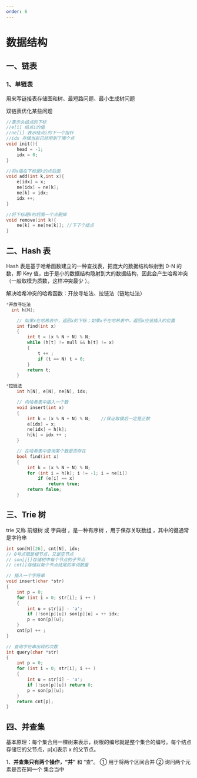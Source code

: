 ```yaml
---
order: 6
---
```


# 数据结构

## 一、链表

### 1、单链表

用来写链接表存储图和树、最短路问题、最小生成树问题

双链表优化某些问题

```c
//表示头结点的下标
//e[i] 结点i的值
//ne[i] 表示结点i的下一个指针
//idx 存储当前已经用到了哪个点
void init(){
	head = -1;
	idx = 0;
}

//将x插在下标是k的点后面
void add(int k,int x){
	e[idx] = x;
	ne[idx] = ne[k];
	ne[k] = idx;
	idx ++;
}

//将下标是k的后面一个点删掉
void remove(int k){
    ne[k] = ne[ne[k]]; //下下个结点
}
```

## 二、Hash 表

Hash 表是基于哈希函数建立的一种查找表，把庞大的数据结构映射到 0-N 的数，即 Key 值，由于是小的数据结构隐射到大的数据结构，因此会产生哈希冲突（一般取模为质数，这样冲突最少 ）。

解决哈希冲突的哈希函数：开放寻址法、拉链法（链地址法）

```C
*开放寻址法
  int h[N];

    // 如果x在哈希表中，返回x的下标；如果x不在哈希表中，返回x应该插入的位置
    int find(int x)
    {
        int t = (x % N + N) % N;
        while (h[t] != null && h[t] != x)
        {
            t ++ ;
            if (t == N) t = 0;
        }
        return t;
    }

```

```c
*拉链法
    int h[N], e[N], ne[N], idx;

    // 向哈希表中插入一个数
    void insert(int x)
    {
        int k = (x % N + N) % N;	//保证取模后一定是正数
        e[idx] = x;
        ne[idx] = h[k];
        h[k] = idx ++ ;
    }

    // 在哈希表中查询某个数是否存在
    bool find(int x)
    {
        int k = (x % N + N) % N;
        for (int i = h[k]; i != -1; i = ne[i])
            if (e[i] == x)
                return true;
        return false;
    }
```

## 三、Trie 树

trie 又称 前缀树 或 字典樹 ，是一种有序树 ，用于保存关联数组 ，其中的键通常是字符串

```c
int son[N][26], cnt[N], idx;
// 0号点既是根节点，又是空节点
// son[][]存储树中每个节点的子节点
// cnt[]存储以每个节点结尾的单词数量

// 插入一个字符串
void insert(char *str)
{
    int p = 0;
    for (int i = 0; str[i]; i ++ )
    {
        int u = str[i] - 'a';
        if (!son[p][u]) son[p][u] = ++ idx;
        p = son[p][u];
    }
    cnt[p] ++ ;
}

// 查询字符串出现的次数
int query(char *str)
{
    int p = 0;
    for (int i = 0; str[i]; i ++ )
    {
        int u = str[i] - 'a';
        if (!son[p][u]) return 0;
        p = son[p][u];
    }
    return cnt[p];
}
```

## 四、并查集

基本原理：每个集合用一棵树来表示，树根的编号就是整个集合的编号。每个结点存储它的父节点，p[x]表示 x 的父节点。

1、**并查集只有两个操作，“并”** 和 “查”。 ① 用于将两个区间合并 ② 询问两个元素是否在同一个 集合当中
